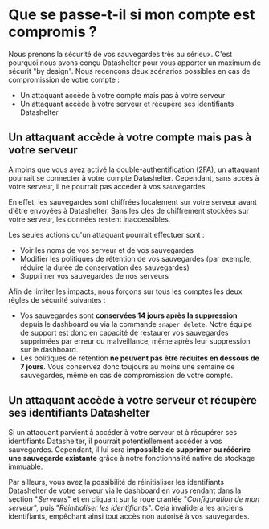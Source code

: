 # Que se passe-t-il si mon compte est compromis ?

Nous prenons la sécurité de vos sauvegardes très au sérieux. C'est pourquoi nous avons conçu Datashelter pour vous apporter un maximum de sécurit  "by design". Nous recençons deux scénarios possibles en cas de compromission de votre compte :
- Un attaquant accède à votre compte mais pas à votre serveur
- Un attaquant accède à votre serveur et récupère ses identifiants Datashelter

## Un attaquant accède à votre compte mais pas à votre serveur
A moins que vous ayez activé la double-authentification (2FA), un attaquant pourrait se connecter à votre compte Datashelter. Cependant, sans accès à votre serveur, il ne pourrait pas accéder à vos sauvegardes.

En effet, les sauvegardes sont chiffrées localement sur votre serveur avant d'être envoyées à Datashelter. Sans les clés de chiffrement stockées sur votre serveur, les données restent inaccessibles.

Les seules actions qu'un attaquant pourrait effectuer sont :
- Voir les noms de vos serveur et de vos sauvegardes
- Modifier les politiques de rétention de vos sauvegardes (par exemple, réduire la durée de conservation des sauvegardes)
- Supprimer vos sauvegardes de nos serveurs

Afin de limiter les impacts, nous forçons sur tous les comptes les deux règles de sécurité suivantes :
- Vos sauvegardes sont **conservées 14 jours après la suppression** depuis le dashboard ou via la commande `snaper delete`. Notre équipe de support est donc en capacité de restaurer vos sauvegardes supprimées par erreur ou malveillance, même après leur suppression sur le dashboard.
- Les politiques de rétention **ne peuvent pas être réduites en dessous de 7 jours**. Vous conservez donc toujours au moins une semaine de sauvegardes, même en cas de compromission de votre compte.

## Un attaquant accède à votre serveur et récupère ses identifiants Datashelter

Si un attaquant parvient à accéder à votre serveur et à récupérer ses identifiants Datashelter, il pourrait potentiellement accéder à vos sauvegardes. Cependant, il lui sera **impossible de supprimer ou réécrire une sauvegarde existante** grâce à notre fonctionnalité native de stockage immuable.

Par ailleurs, vous avez la possibilité de réinitialiser les identifiants Datashelter de votre serveur via le dashboard en vous rendant dans la section "*Serveurs*" et en cliquant sur la roue crantée "*Configuration de mon serveur*", puis "*Réinitialiser les identifiants*". Cela invalidera les anciens identifiants, empêchant ainsi tout accès non autorisé à vos sauvegardes.

